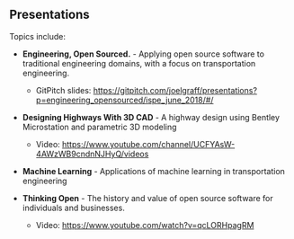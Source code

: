 ## Presentations

Topics include:

- **Engineering, Open Sourced.** - Applying open source software to traditional engineering domains, with a focus on transportation engineering.
  - GitPitch slides: https://gitpitch.com/joelgraff/presentations?p=engineering_opensourced/ispe_june_2018/#/
- **Designing Highways With 3D CAD** - A highway design using Bentley Microstation and parametric 3D modeling
  - Video: https://www.youtube.com/channel/UCFYAsW-4AWzWB9cndnNJHyQ/videos

- **Machine Learning** - Applications of machine learning in transportation engineering

- **Thinking Open** - The history and value of open source software for individuals and businesses.
  - Video: https://www.youtube.com/watch?v=qcLORHpagRM

